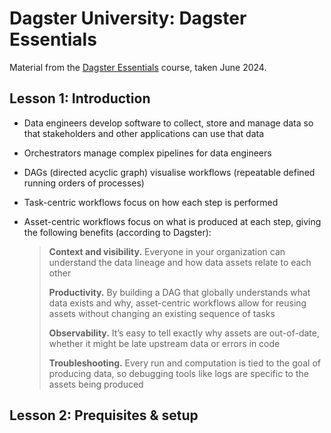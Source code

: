# Dagster University: Dagster Essentials

Material from the [Dagster Essentials](https://courses.dagster.io/courses/take/dagster-essentials/multimedia/48002083-what-s-data-engineering) course, taken June 2024.



## Lesson 1: Introduction

- Data engineers develop software to collect, store and manage data so that stakeholders and other applications can use that data
- Orchestrators manage complex pipelines for data engineers
- DAGs (directed acyclic graph) visualise workflows (repeatable defined running orders of processes)
- Task-centric workflows focus on how each step is performed
- Asset-centric workflows focus on what is produced at each step, giving the following benefits (according to Dagster):

    > **Context and visibility.** Everyone in your organization can understand the data lineage and how data assets relate to each other
    >
    > **Productivity.** By building a DAG that globally understands what data exists and why, asset-centric workflows allow for reusing assets without changing an existing sequence of tasks
    >
    > **Observability.** It’s easy to tell exactly why assets are out-of-date, whether it might be late upstream data or errors in code
    >
    > **Troubleshooting.** Every run and computation is tied to the goal of producing data, so debugging tools like logs are specific to the assets being produced



## Lesson 2: Prequisites & setup


